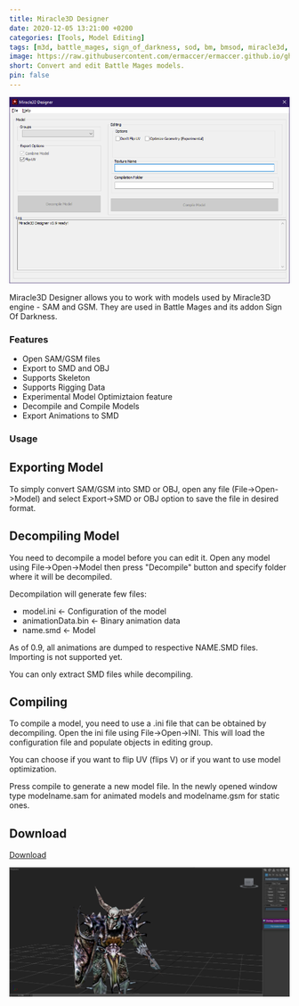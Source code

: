 ```yaml
---
title: Miracle3D Designer
date: 2020-12-05 13:21:00 +0200
categories: [Tools, Model Editing]
tags: [m3d, battle_mages, sign_of_darkness, sod, bm, bmsod, miracle3d, sam, gsm]  
image: https://raw.githubusercontent.com/ermaccer/ermaccer.github.io/gh-pages/assets/tools/m3d/m3d_designer.jpg
short: Convert and edit Battle Mages models.
pin: false
---
```


![Preview](https://raw.githubusercontent.com/ermaccer/ermaccer.github.io/gh-pages/assets/tools/m3d/Designer.png)

Miracle3D Designer allows you to work with models used by Miracle3D engine - SAM
and GSM. They are used in Battle Mages and its addon Sign Of Darkness.


### Features
- Open SAM/GSM files
- Export to SMD and OBJ
- Supports Skeleton
- Supports Rigging Data
- Experimental Model Optimiztaion feature
- Decompile and Compile Models
- Export Animations to SMD




### Usage

## Exporting Model 

To simply convert SAM/GSM into SMD or OBJ, open any file (File->Open->Model) and select
Export->SMD or OBJ option to save the file in desired format.

## Decompiling Model 

You need to decompile a model before you can edit it. Open any model
using File->Open->Model then press "Decompile" button and specify folder where
it will be decompiled.

Decompilation will generate few files:

- model.ini 		<- Configuration of the model
- animationData.bin <- Binary animation data
- name.smd 			<- Model

As of 0.9, all animations are dumped to respective NAME.SMD files.
Importing is not supported yet.


You can only extract SMD files while decompiling.


## Compiling

To compile a model, you need to use a .ini file that can be obtained
by decompiling. Open the ini file using File->Open->INI.
This will load the configuration file and populate objects
in editing group.

You can choose if you want to flip UV (flips V) or if you want
to use model optimization.

Press compile to generate a new model file. In the newly
opened window type modelname.sam for animated models and
modelname.gsm for static ones.


## Download
[Download](https://github.com/ermaccer/Miracle3DDesigner/releases/latest/download/M3DDesigner.zip)


![Preview](https://raw.githubusercontent.com/ermaccer/ermaccer.github.io/gh-pages/assets/tools/m3d/example.png)
